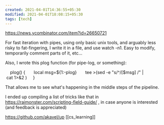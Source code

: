 ```yaml
---
created: 2021-04-01T14:36:55+05:30
modified: 2021-04-01T18:08:15+05:30
tags: [tech]
---
```


https://news.ycombinator.com/item?id=26650721

For fast iteration with pipes, using only basic unix tools, and arguably less risky to fat-fingering, I write it in a file, and use watch -n1. Easy to modify, temporarily comment parts of it, etc...

Also, I wrote this plog function (for pipe-log, or something):

    plog() {
      local msg=${1:-plog}
      tee >(sed -e "s/^/[$msg] /" | cat 1>&2 )
    } 

That allows me to see what's happening in the middle steps of the pipeline.

I ended up compiling a list of tricks like that in https://raimonster.com/scripting-field-guide/ , in case anyone is interested (and feedback is appreciated)

https://github.com/akavel/up
[[cs_learning]]